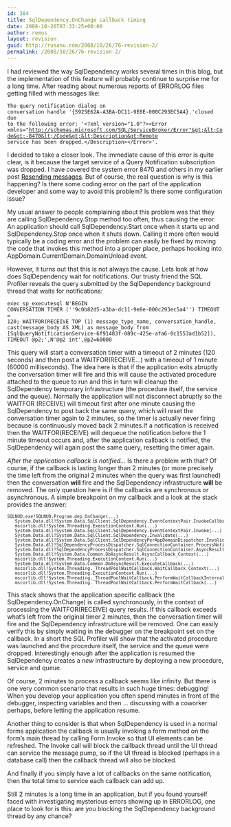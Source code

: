 ```yaml
---
id: 384
title: SqlDependency.OnChange callback timing
date: 2008-10-26T07:33:25+00:00
author: remus
layout: revision
guid: http://rusanu.com/2008/10/26/76-revision-2/
permalink: /2008/10/26/76-revision-2/
---
```

I had reviewed the way SqlDependency works several times in this blog, but the implementation of this feature will probably continue to surprise me for a long time. After reading about numerous reports of ERRORLOG files getting filled with messages like:

<code class="prettyprint lang-sql">The query notification dialog on conversation handle '{5925E62A-A3BA-DC11-9E8E-000C293EC5A4}.'closed due to the following error: '&lt;?xml version="1.0"?&gt;&lt;Error xmlns="http://schemas.microsoft.com/SQL/ServiceBroker/Error"&gt;&lt;Code&gt;-8470&lt;/Code&gt;&lt;Description&gt;Remote service has been dropped.&lt;/Description&gt;&lt;/Error&gt;'.</code>

I decided to take a closer look. <span id="more-75"></span> The immediate cause of this error is quite clear, is it because the target service of a Query Notification subscription was dropped. I have covered the system error 8470 and others in my earlier post [<span style="color: #000000">Resending messages</span>](http://rusanu.com/2007/12/03/resending-messages/). But of course, the real question is why is this happening? Is there some coding error on the part of the application developer and some way to avoid this problem? Is there some configuration issue?

<!--more-->

My usual answer to people complaining about this problem was that they are calling SqlDependency.Stop method too often, thus causing the error. An application should call SqlDependency.Start once when it starts up and SqlDependency.Stop once when it shuts down. Calling it more often would typically be a coding error and the problem can easily be fixed by moving the code that invokes this method into a proper place, perhaps hooking into AppDomain.CurrentDomain.DomainUnload event.

However, it turns out that this is not always the cause. Lets look at how does SqlDependency wait for notifications. Our trusty friend the SQL Profiler reveals the query submitted by the SqlDependency background thread that waits for notifications:

<code class="prettyprint lang-sql">exec sp_executesql N'BEGIN CONVERSATION TIMER (''9c0b82d5-a3ba-dc11-9e8e-000c293ec5a4'') TIMEOUT = 120; WAITFOR(RECEIVE TOP (1) message_type_name, conversation_handle, cast(message_body AS XML) as message_body from [SqlQueryNotificationService-6f91483f-089c-425e-afa6-0c1553ad1b52]), TIMEOUT @p2;',N'@p2 int',@p2=60000</code>

This query will start a conversation timer with a timeout of 2 minutes (120 seconds) and then post a WAITFOR(RECEIVE…) with a timeout of 1 minute (60000 milliseconds). The idea here is that if the application exits abruptly the conversation timer will fire and this will cause the activated procedure attached to the queue to run and this in turn will cleanup the SqlDependency temporary infrastructure (the procedure itself, the service and the queue). Normally the application will not disconnect abruptly so the WAITFOR (RECEIVE) will timeout first after one minute causing the SqlDependency to post back the same query, which will reset the conversation timer again to 2 minutes, so the timer is actually never firing because is continuously moved back 2 minutes.If a notification is received then the WAITFOR(RECEIVE) will dequeue the notification before the 1 minute timeout occurs and, after the application callback is notified, the SqlDependency will again post the same query, resetting the timer again.

 <span class="Apple-style-span" style="font-style: italic">After the application callback is notified…</span> Is there a problem with that? Of course, if the callback is lasting longer than 2 minutes (or more precisely the time left from the original 2 minutes when the query was first launched) then the conversation <span class="Apple-style-span" style="font-weight: bold">will</span> fire and the SqlDependency infrastructure  <span class="Apple-style-span" style="font-weight: bold">will</span> be removed. The only question here is if the callbacks are synchronous or asynchronous. A simple breakpoint on my callback and a look at the stack provides the answer:

<pre style="font-size:10px">SQLNUD.exe!SQLNUD.Program.dep_OnChange(...)
   System.Data.dll!System.Data.SqlClient.SqlDependency.EventContextPair.InvokeCallback(...)
   mscorlib.dll!System.Threading.ExecutionContext.Run(...)
   System.Data.dll!System.Data.SqlClient.SqlDependency.EventContextPair.Invoke(...)
   System.Data.dll!System.Data.SqlClient.SqlDependency.Invalidate(...)
   System.Data.dll!System.Data.SqlClient.SqlDependencyPerAppDomainDispatcher.InvalidateCommandID(...)
   System.Data.dll!SqlDependencyProcessDispatcher.SqlConnectionContainer.ProcessNotificationResults(...)
   System.Data.dll!SqlDependencyProcessDispatcher.SqlConnectionContainer.AsyncResultCallback(...)
   System.Data.dll!System.Data.Common.DbAsyncResult.AsyncCallback_Context(...)
   mscorlib.dll!System.Threading.ExecutionContext.Run(...)
   System.Data.dll!System.Data.Common.DbAsyncResult.ExecuteCallback(...)
   mscorlib.dll!System.Threading._ThreadPoolWaitCallback.WaitCallback_Context(...)
   mscorlib.dll!System.Threading.ExecutionContext.Run(...)
   mscorlib.dll!System.Threading._ThreadPoolWaitCallback.PerformWaitCallbackInternal(...)
   mscorlib.dll!System.Threading._ThreadPoolWaitCallback.PerformWaitCallback(...)</pre>

This stack shows that the application specific callback (the SqlDependency.OnChange) is called synchronously, in the context of processing the WAITFOR(RECEIVE) query results. If this callback exceeds what’s left from the original timer 2 minutes, then the conversation timer will fire and the SqlDependency infrastructure will be removed. One can easily verify this by simply waiting in the debugger on the breakpoint set on the callback. In a short the SQL Profiler will show that the activated procedure was launched and the procedure itself, the service and the queue were dropped. Interestingly enough after the application is resumed the SqlDependency creates a <span class="Apple-style-span" style="font-style: italic">new</span> infrastructure by deploying a new procedure, service and queue.

Of course, 2 minutes to process a callback seems like infinity. But there is one very common scenario that results in such huge times: debugging! When you develop your application you often spend minutes in front of the debugger, inspecting variables and then … discussing with a coworker perhaps, before letting the application resume.

Another thing to consider is that when SqlDependency is used in a normal forms application the callback is usually invoking a form method on the form’s main thread by calling Form.Invoke so that UI elements can be refreshed. The Invoke call will block the callback thread until the UI thread can service the message pump, so if the UI thread is blocked (perhaps in a database call) then the callback thread will also be blocked.

And finally if you simply have a lot of callbacks on the same notification, then the total time to service each callback can add up.

Still 2 minutes is a long time in an application, but if you found yourself faced with investigating mysterious errors showing up in ERRORLOG, one place to look for is this: are you blocking the SqlDependency background thread by any chance?